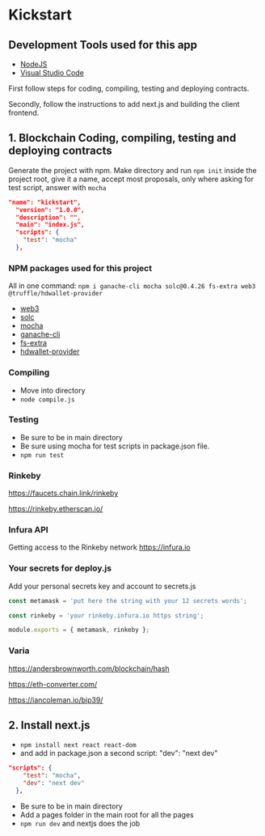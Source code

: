 # Kickstart

## Development Tools used for this app

- [NodeJS](https://nodejs.org/)
- [Visual Studio Code](https://code.visualstudio.com/)

First follow steps for coding, compiling, testing and deploying contracts.

Secondly, follow the instructions to add next.js and building the client frontend.

## 1. Blockchain Coding, compiling, testing and deploying contracts

Generate the project with npm.
Make directory and run `npm init` inside the project root, give it a name, accept most proposals, only where asking for test script, answer with `mocha`

```json
"name": "kickstart",
  "version": "1.0.0",
  "description": "",
  "main": "index.js",
  "scripts": {
    "test": "mocha"
  },
```

### NPM packages used for this project

All in one command:
`npm i ganache-cli mocha solc@0.4.26 fs-extra web3 @truffle/hdwallet-provider`

- [web3](https://github.com/ChainSafe/web3.js#readme)
- [solc](https://github.com/ethereum/solc-js#readme)
- [mocha](https://mochajs.org/)
- [ganache-cli](https://github.com/trufflesuite/ganache#readme)
- [fs-extra](https://github.com/jprichardson/node-fs-extra)
- [hdwallet-provider](https://github.com/trufflesuite/truffle/tree/master/packages/hdwallet-provider#readme)

### Compiling

- Move into directory
- `node compile.js`

### Testing

- Be sure to be in main directory
- Be sure using mocha for test scripts in package.json file.
- `npm run test`

### Rinkeby

https://faucets.chain.link/rinkeby

https://rinkeby.etherscan.io/

### Infura API

Getting access to the Rinkeby network
https://infura.io

### Your secrets for deploy.js

Add your personal secrets key and account to secrets.js

```js
const metamask = 'put here the string with your 12 secrets words';

const rinkeby = 'your rinkeby.infura.io https string';

module.exports = { metamask, rinkeby };
```

### Varia

https://andersbrownworth.com/blockchain/hash

https://eth-converter.com/

https://iancoleman.io/bip39/

## 2. Install next.js

- `npm install next react react-dom`
- and add in package.json a second script: "dev": "next dev"

```json
"scripts": {
    "test": "mocha",
    "dev": "next dev"
  },
```

- Be sure to be in main directory
- Add a pages folder in the main root for all the pages
- `npm run dev` and nextjs does the job


